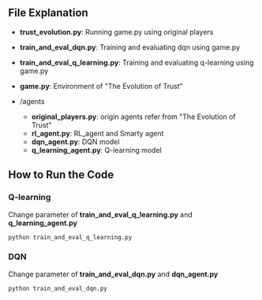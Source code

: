 ## File Explanation

- **trust_evolution.py**: Running game.py using original players

- **train_and_eval_dqn.py**: Training and evaluating dqn using game.py
- **train_and_eval_q_learning.py**: Training and evaluating q-learning using game.py

- **game.py**: Environment of "The Evolution of Trust"

- /agents
    - **original_players.py**: origin agents refer from "The Evolution of Trust"
    - **rl_agent.py**: RL_agent and Smarty agent
    - **dqn_agent.py**: DQN model
    - **q_learning_agent.py**: Q-learning model



## How to Run the Code

### Q-learning
Change parameter of **train_and_eval_q_learning.py** and **q_learning_agent.py**

``` shell script
python train_and_eval_q_learning.py
```

### DQN
Change parameter of **train_and_eval_dqn.py** and **dqn_agent.py**

``` shell script
python train_and_eval_dqn.py
```


